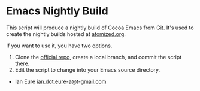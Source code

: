 Emacs Nightly Build
===================

This script will produce a nightly build of Cocoa Emacs from Git. It's used to create the nightly builds hosted at [atomized.org](http://atomized.org/wp-content/cocoa-emacs-nightly/).

If you want to use it, you have two options.

1. Clone the [official repo](http://savannah.gnu.org/git/?group=emacs), create a local branch, and commit the script there.
2. Edit the script to change into your Emacs source directory.


 - Ian Eure <ian.dot.eure-a@t-gmail.com>
